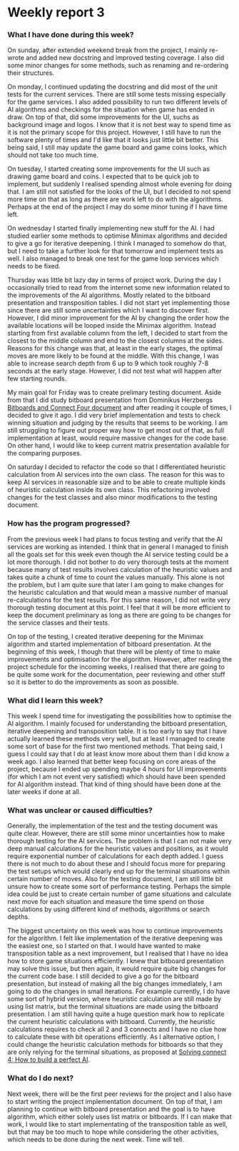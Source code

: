 # Weekly report 3

### What I have done during this week?

On sunday, after extended weekend break from the project, I mainly re-wrote and added new docstring and improved testing coverage. I also did some minor changes for some methods, such as renaming and re-ordering their structures.

On monday, I continued updating the docstring and did most of the unit tests for the current services. There are still some tests missing especially for the game services. I also added possibility to run two different levels of AI algorithms and checkings for the situation when game has ended in draw. On top of that, did some improvements for the UI, suchs as background image and logos. I know that it is not best way to spend time as it is not the primary scope for this project. However, I still have to run the software plenty of times and I'd like that it looks just little bit better. This being said, I still may update the game board and game coins looks, which should not take too much time.

On tuesday, I started creating some improvements for the UI such as drawing game board and coins. I expected that to be quick job to implement, but suddenly I realised spending almost whole evening for doing that. I am still not satisfied for the looks of the UI, but I decided to not spend more time on that as long as there are work left to do with the algorithms. Perhaps at the end of the project I may do some minor tuning if I have time left.

On wednesday I started finally implementing new stuff for the AI. I had studied earlier some methods to optimise Minimax algorithms and decided to give a go for iterative deepening. I think I managed to somehow do that, but I need to take a further look for that tomorrow and implement tests as well. I also managed to break one test for the game loop services which needs to be fixed.

Thursday was little bit lazy day in terms of project work. During the day I occasionally tried to read from the internet some new information related to the improvements of the AI algorithms. Mostly related to the bitboard presentation and transposition tables. I did not start yet implementing those since there are still some uncertainties which I want to discover first. However, I did minor improvement for the AI by changing the order how the available locations will be looped inside the Minimax algorithm. Instead starting from first available column from the left, I decided to start from the closest to the middle column and end to the closest columns at the sides. Reasons for this change was that, at least in the early stages, the optimal moves are more likely to be found at the middle. With this change, I was able to increase search depth from 6 up to 9 which took roughly 7-8 seconds at the early stage. However, I did not test what will happen after few starting rounds.

My main goal for Friday was to create prelimary testing document. Aside from that I did study bitboard presentation from Dominikus Herzbergs [Bitboards and Connect Four document](https://github.com/denkspuren/BitboardC4/blob/master/BitboardDesign.md) and after reading it couple of times, I decided to give it ago. I did very brief implementation and tests to check winning situation and judging by the results that seems to be working. I am still struggling to figure out proper way how to get most out of that, as full implementation at least, would require massive changes for the code base. On other hand, I would like to keep current matrix presentation available for the comparing purposes.

On saturday I decided to refactor the code so that I differentiated heuristic calculation from AI services into the own class. The reason for this was to keep AI services in reasonable size and to be able to create multiple kinds of heuristic calculation inside its own class. This refactoring involved changes for the test classes and also minor modifications to the testing document.

### How has the program progressed?

From the previous week I had plans to focus testing and verify that the AI services are working as intended. I think that in general I managed to finish all the goals set for this week even though the AI service testing could be a lot more thorough. I did not bother to do very thorough tests at the moment because many of test results involves calculation of the heuristic values and takes quite a chunk of time to count the values manually. This alone is not the problem, but I am quite sure that later I am going to make changes for the heuristic calculation and that would mean a massive number of manual re-calculations for the test results. For this same reason, I did not write very thorough testing document at this point. I feel that it will be more efficient to keep the document preliminary as long as there are going to be changes for the service classes and their tests.

On top of the testing, I created iterative deepening for the Minimax algorithm and started implementation of bitboard presentation. At the beginning of this week, I though that there will be plenty of time to make improvements and optimisation for the algorithm. However, after reading the project schedule for the incoming weeks, I realised that there are going to be quite some work for the documentation, peer reviewing and other stuff so it is better to do the improvements as soon as possible.

### What did I learn this week?

This week I spend time for investigating the possibilities how to optimise the AI algorithm. I mainly focused for understanding the bitboard presentation, iterative deepening and transposition table. It is too early to say that I have actually learned these methods very well, but at least I managed to create some sort of base for the first two mentioned methods. That being said, I guess I could say that I do at least know more about them than I did know a week ago. I also learned that better keep focusing on core areas of the project, because I ended up spending maybe 4 hours for UI improvements (for which I am not event very satisfied) which should have been spended for AI algorithm instead. That kind of thing should have been done at the later weeks if done at all.

### What was unclear or caused difficulties?

Generally, the implementation of the test and the testing document was quite clear. However, there are still some minor uncertainties how to make thorough testing for the AI services. The problem is that I can not make very deep manual calculations for the heuristic values and positions, as it would require exponential number of calculations for each depth added. I guess there is not much to do about these and I should focus more for preparing the test setups which would clearly end up for the terminal situations within certain number of moves. Also for the testing document, I am still little bit unsure how to create some sort of performance testing. Perhaps the simple idea could be just to create certain number of game situations and calculate next move for each situation and measure the time spend on those calculations by using different kind of methods, algorithms or search depths.

The biggest uncertainty on this week was how to continue improvements for the algorithm. I felt like implementation of the iterative deepening was the easiest one, so I started on that. I would have wanted to make transposition table as a next improvement, but I realised that I have no idea how to store game situations efficiently. I knew that bitboard presentation may solve this issue, but then again, it would require quite big changes for the current code base. I still decided to give a go for the bitboard presentation, but instead of making all the big changes immediately, I am going to do the changes in small iterations. For example currently, I do have some sort of hybrid version, where heuristic calculation are still made by using list matrix, but the terminal situations are made using the bitboard presentation. I am still having quite a huge question mark how to replicate the current heuristic calculations with bitboard. Currently, the heuristic calculations requires to check all 2 and 3 connects and I have no clue how to calculate these with bit operations efficiently. As I alternative option, I could change the heuristic calculation methods for bitboards so that they are only relying for the terminal situations, as proposed at [Solving connect 4: How to build a perfect AI](http://blog.gamesolver.org/solving-connect-four/02-test-protocol/).

### What do I do next?

Next week, there will be the first peer reviews for the project and I also have to start writing the project implementation document. On top of that, I am planning to continue with bitboard presentation and the goal is to have algorithm, which either solely uses list matrix or bitboards. If I can make that work, I would like to start implementating of the transposition table as well, but that may be too much to hope while considering the other activities, which needs to be done during the next week. Time will tell.